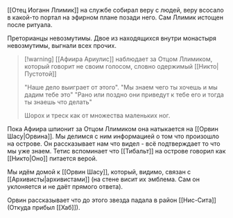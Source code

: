 [[Отец Иоганн Ллимик]]  на службе собирал веру с людей, веру всосало в какой-то портал на эфирном плане позади него. Сам Ллимик истощен после ритуала.

Преторианцы невозмутимы.
Двое из находящихся внутри монастыря невозмутимы, выгнали всех прочих.


> [!warning] [[Афиира Ариулис]] наблюдает за Отцом Ллимиком, который говорит не своим голосом, словно одержимый [[Никто|Пустотой]]
> 
> "Наше дело выиграет от этого".
> "Мы знаем чего ты хочешь и мы дадим тебе это"
> "Рано или поздно они приведут к тебе его и тогда ты знаешь что делать"
> 
> Шорох и треск как от множества маленьких ног.

Пока Афиира шпионит за Отцом Ллимиком она натыкается на [[Орвин Шасу|Орвина]]. Мы делимся с ним информацией о том что произошло на острове. Он рассказывает нам что видел - всё подтверждает то что мы уже знаем. Тетис вспоминает что [[Тибальт]] на острове говорил как [[Никто|Оно]] питается верой.

Мы идём домой к [[Орвин Шасу]], который, видимо, связан с [[Архивисты|архивистами]] (на стене висит их эмблема. Сам он уклоняется и не даёт прямого ответа).

Орвин рассказывает что до этого звезда падала в район [[Нис-Сита]]  (Откуда прибыл [[Хаб]]).